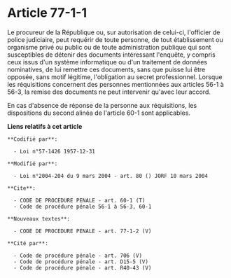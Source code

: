 # Article 77-1-1

Le procureur de la République ou, sur autorisation de celui-ci, l'officier de police judiciaire, peut requérir de toute
personne, de tout établissement ou organisme privé ou public ou de toute administration publique qui sont susceptibles de
détenir des documents intéressant l'enquête, y compris ceux issus d'un système informatique ou d'un traitement de données
nominatives, de lui remettre ces documents, sans que puisse lui être opposée, sans motif légitime, l'obligation au secret
professionnel. Lorsque les réquisitions concernent des personnes mentionnées aux articles 56-1 à 56-3, la remise des
documents ne peut intervenir qu'avec leur accord.

En cas d'absence de réponse de la personne aux réquisitions, les dispositions du second alinéa de l'article 60-1 sont
applicables.

**Liens relatifs à cet article**

	**Codifié par**:

	  - Loi n°57-1426 1957-12-31

	**Modifié par**:

	  - Loi n°2004-204 du 9 mars 2004 - art. 80 () JORF 10 mars 2004

	**Cite**:

	  - CODE DE PROCEDURE PENALE - art. 60-1 (T)
	  - Code de procédure pénale 56-1 à 56-3, 60-1

	**Nouveaux textes**:

	  - CODE DE PROCEDURE PENALE - art. 77-1-2 (V)

	**Cité par**:

	  - Code de procédure pénale - art. 706 (V)
	  - Code de procédure pénale - art. D15-5 (V)
	  - Code de procédure pénale - art. R40-43 (V)
